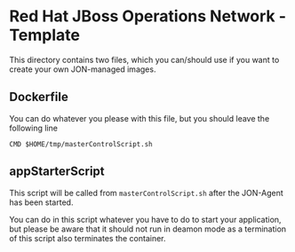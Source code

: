 Red Hat JBoss Operations Network - Template
==============================================

This directory contains two files, which you can/should use if
you want to create your own JON-managed images.

Dockerfile
----------

You can do whatever you please with this file, but you should leave the following line

```
CMD $HOME/tmp/masterControlScript.sh
```

appStarterScript
---------------

This script will be called from `masterControlScript.sh` after the JON-Agent has been 
started.

You can do in this script whatever you have to do to start your application, but please be aware that it should
not run in deamon mode as a termination of this script also terminates the container.